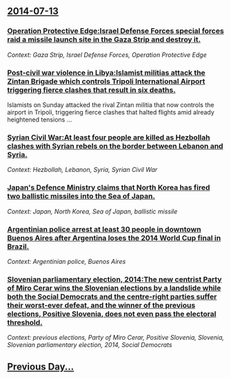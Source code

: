 ## [2014-07-13](/news/2014/07/13/index.md)

### [Operation Protective Edge:Israel Defense Forces special forces raid a missile launch site in the Gaza Strip and destroy it. ](/news/2014/07/13/operation-protective-edge-pisrael-defense-forces-special-forces-raid-a-missile-launch-site-in-the-gaza-strip-and-destroy-it.md)
_Context: Gaza Strip, Israel Defense Forces, Operation Protective Edge_

### [Post-civil war violence in Libya:Islamist militias attack the Zintan Brigade which controls Tripoli International Airport triggering fierce clashes that result in six deaths. ](/news/2014/07/13/post-civil-war-violence-in-libya-pislamist-militias-attack-the-zintan-brigade-which-controls-tripoli-international-airport-triggering-fierce.md)
Islamists&#x20;on&#x20;Sunday&#x20;attacked&#x20;the&#x20;rival&#x20;Zintan&#x20;militia&#x20;that&#x20;now&#x20;controls&#x20;the&#x20;airport&#x20;in&#x20;Tripoli,&#x20;triggering&#x20;fierce&#x20;clashes&#x20;that&#x20;halted&#x20;flights&#x20;amid&#x20;already&#x20;heightened&#x20;tensions&#x20;...

### [Syrian Civil War:At least four people are killed as Hezbollah clashes with Syrian rebels on the border between Lebanon and Syria. ](/news/2014/07/13/syrian-civil-war-pat-least-four-people-are-killed-as-hezbollah-clashes-with-syrian-rebels-on-the-border-between-lebanon-and-syria.md)
_Context: Hezbollah, Lebanon, Syria, Syrian Civil War_

### [Japan's Defence Ministry claims that North Korea has fired two ballistic missiles into the Sea of Japan. ](/news/2014/07/13/japan-s-defence-ministry-claims-that-north-korea-has-fired-two-ballistic-missiles-into-the-sea-of-japan.md)
_Context: Japan, North Korea, Sea of Japan, ballistic missile_

### [Argentinian police arrest at least 30 people in downtown Buenos Aires after Argentina loses the 2014 World Cup final in Brazil. ](/news/2014/07/13/argentinian-police-arrest-at-least-30-people-in-downtown-buenos-aires-after-argentina-loses-the-2014-world-cup-final-in-brazil.md)
_Context: Argentinian police, Buenos Aires_

### [Slovenian parliamentary election, 2014:The new centrist Party of Miro Cerar wins the Slovenian elections by a landslide while both the Social Democrats and the centre-right parties suffer their worst-ever defeat, and the winner of the  previous elections, Positive Slovenia, does not even pass the electoral threshold. ](/news/2014/07/13/slovenian-parliamentary-election-2014-pthe-new-centrist-party-of-miro-cerar-wins-the-slovenian-elections-by-a-landslide-while-both-the-soci.md)
_Context:  previous elections, Party of Miro Cerar, Positive Slovenia, Slovenia, Slovenian parliamentary election, 2014, Social Democrats_

## [Previous Day...](/news/2014/07/12/index.md)

